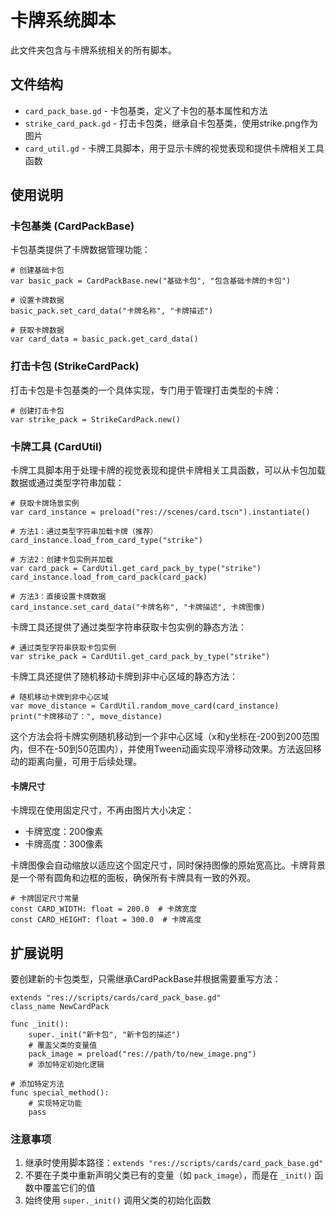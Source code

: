 # 卡牌系统脚本

此文件夹包含与卡牌系统相关的所有脚本。

## 文件结构

- `card_pack_base.gd` - 卡包基类，定义了卡包的基本属性和方法
- `strike_card_pack.gd` - 打击卡包类，继承自卡包基类，使用strike.png作为图片
- `card_util.gd` - 卡牌工具脚本，用于显示卡牌的视觉表现和提供卡牌相关工具函数

## 使用说明

### 卡包基类 (CardPackBase)

卡包基类提供了卡牌数据管理功能：

```gdscript
# 创建基础卡包
var basic_pack = CardPackBase.new("基础卡包", "包含基础卡牌的卡包")

# 设置卡牌数据
basic_pack.set_card_data("卡牌名称", "卡牌描述")

# 获取卡牌数据
var card_data = basic_pack.get_card_data()
```

### 打击卡包 (StrikeCardPack)

打击卡包是卡包基类的一个具体实现，专门用于管理打击类型的卡牌：

```gdscript
# 创建打击卡包
var strike_pack = StrikeCardPack.new()
```

### 卡牌工具 (CardUtil)

卡牌工具脚本用于处理卡牌的视觉表现和提供卡牌相关工具函数，可以从卡包加载数据或通过类型字符串加载：

```gdscript
# 获取卡牌场景实例
var card_instance = preload("res://scenes/card.tscn").instantiate()

# 方法1：通过类型字符串加载卡牌（推荐）
card_instance.load_from_card_type("strike")

# 方法2：创建卡包实例并加载
var card_pack = CardUtil.get_card_pack_by_type("strike")
card_instance.load_from_card_pack(card_pack)

# 方法3：直接设置卡牌数据
card_instance.set_card_data("卡牌名称", "卡牌描述", 卡牌图像)
```

卡牌工具还提供了通过类型字符串获取卡包实例的静态方法：

```gdscript
# 通过类型字符串获取卡包实例
var strike_pack = CardUtil.get_card_pack_by_type("strike")
```

卡牌工具还提供了随机移动卡牌到非中心区域的静态方法：

```gdscript
# 随机移动卡牌到非中心区域
var move_distance = CardUtil.random_move_card(card_instance)
print("卡牌移动了：", move_distance)
```

这个方法会将卡牌实例随机移动到一个非中心区域（x和y坐标在-200到200范围内，但不在-50到50范围内），并使用Tween动画实现平滑移动效果。方法返回移动的距离向量，可用于后续处理。

#### 卡牌尺寸

卡牌现在使用固定尺寸，不再由图片大小决定：

- 卡牌宽度：200像素
- 卡牌高度：300像素

卡牌图像会自动缩放以适应这个固定尺寸，同时保持图像的原始宽高比。卡牌背景是一个带有圆角和边框的面板，确保所有卡牌具有一致的外观。

```gdscript
# 卡牌固定尺寸常量
const CARD_WIDTH: float = 200.0  # 卡牌宽度
const CARD_HEIGHT: float = 300.0  # 卡牌高度
```

## 扩展说明

要创建新的卡包类型，只需继承CardPackBase并根据需要重写方法：

```gdscript
extends "res://scripts/cards/card_pack_base.gd"
class_name NewCardPack

func _init():
    super._init("新卡包", "新卡包的描述")
    # 覆盖父类的变量值
    pack_image = preload("res://path/to/new_image.png")
    # 添加特定初始化逻辑

# 添加特定方法
func special_method():
    # 实现特定功能
    pass
```

### 注意事项

1. 继承时使用脚本路径：`extends "res://scripts/cards/card_pack_base.gd"`
2. 不要在子类中重新声明父类已有的变量（如 `pack_image`），而是在 `_init()` 函数中覆盖它们的值
3. 始终使用 `super._init()` 调用父类的初始化函数